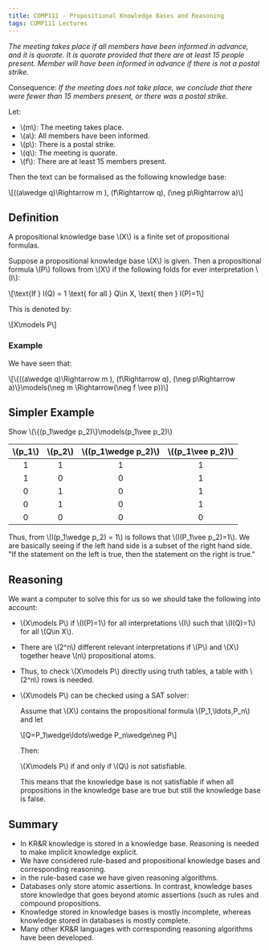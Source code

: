 ```yaml
---
title: COMP111 - Propositional Knowledge Bases and Reasoning
tags: COMP111 Lectures
---
```

*The meeting takes place if all members have been informed in advance, and it is quorate. It is quorate provided that there are at least 15 people present. Member will have been informed in advance if there is not a postal strike.*

Consequence: *If the meeting does not take place, we conclude that there were fewer than 15 members present, or there was a postal strike.*

Let: 

* &#92;(m&#92;): The meeting takes place.
* &#92;(a&#92;): All members have been informed.
* &#92;(p&#92;): There is a postal strike.
* &#92;(q&#92;): The meeting is quorate.
* &#92;(f&#92;): There are at least 15 members present.

Then the text can be formalised as the following knowledge base:

&#92;[((a\wedge q)\Rightarrow m ), (f\Rightarrow q), (\neg p\Rightarrow a)&#92;]

## Definition
A propositional knowledge base &#92;(X&#92;) is a finite set of propositional formulas. 

Suppose a propositional knowledge base &#92;(X&#92;) is given. Then a propositional formula &#92;(P&#92;) follows from &#92;(X&#92;) if the following folds for ever interpretation &#92;(I&#92;):

&#92;[\text{If } I(Q) = 1 \text{ for all } Q\in X, \text{ then } I(P)=1&#92;]

This is denoted by:

&#92;[X\models P&#92;]

### Example
We have seen that:

&#92;[&#92;{((a\wedge q)\Rightarrow m ), (f\Rightarrow q), (\neg p\Rightarrow a)&#92;}\models(\neg m \Rightarrow(\neg f \vee p))&#92;]

## Simpler Example
Show &#92;(&#92;{(p&#95;1\wedge p&#95;2)&#92;}\models(p&#95;1\vee p&#95;2)&#92;)

| &#92;(p&#95;1&#92;) | &#92;(p&#95;2&#92;) | &#92;((p&#95;1\wedge p&#95;2)&#92;) | &#92;((p&#95;1\vee p&#95;2)&#92;) |
| :-: | :-: | :-: | :-: |
| 1 | 1 | 1 | 1 |
| 1 | 0 | 0 | 1|
| 0 | 1 | 0 | 1| 
| 0 | 1 | 0 | 1|
| 0 | 0 | 0 | 0| 

Thus, from &#92;(I(p&#95;1\wedge p&#95;2) = 1&#92;) is follows that &#92;(I(P&#95;1\vee p&#95;2)=1&#92;). We are basically seeing if the left hand side is a subset of the right hand side. "If the statement on the left is true, then the statement on the right is true."

## Reasoning 
We want a computer to solve this for us so we should take the following into account:

* &#92;(X\models P&#92;) if &#92;(I(P)=1&#92;) for all interpretations &#92;(I&#92;) such that &#92;(I(Q)=1&#92;) for all &#92;(Q\in X&#92;).
* There are &#92;(2^n&#92;) different relevant interpretations if &#92;(P&#92;) and &#92;(X&#92;) together heave &#92;(n&#92;) propositional atoms.
* Thus, to check &#92;(X\models P&#92;) directly using truth tables, a table with &#92;(2^n&#92;) rows is needed.
* &#92;(X\models P&#92;) can be checked using a SAT solver:

	Assume that &#92;(X&#92;) contains the propositional formula &#92;(P&#95;1,\ldots,P&#95;n&#92;) and let
	
	&#92;[Q=P&#95;1\wedge\ldots\wedge P&#95;n\wedge\neg P&#92;]
	
	Then:
	
	&#92;(X\models P&#92;) if and only if &#92;(Q&#92;) is not satisfiable.
	
	This means that the knowledge base is not satisfiable if when all propositions in the knowledge base are true but still the knowledge base is false.
	
## Summary
* In KR&R knowledge is stored in a knowledge base. Reasoning is needed to make implicit knowledge explicit.
* We have considered rule-based and propositional knowledge bases and corresponding reasoning.
* in the rule-based case we have given reasoning algorithms.
* Databases only store atomic assertions. In contrast, knowledge bases store knowledge that goes beyond atomic assertions (such as rules and compound propositions.
* Knowledge stored in knowledge bases is mostly incomplete, whereas knowledge stored in databases is mostly complete.
* Many other KR&R languages with corresponding reasoning algorithms have been developed.
